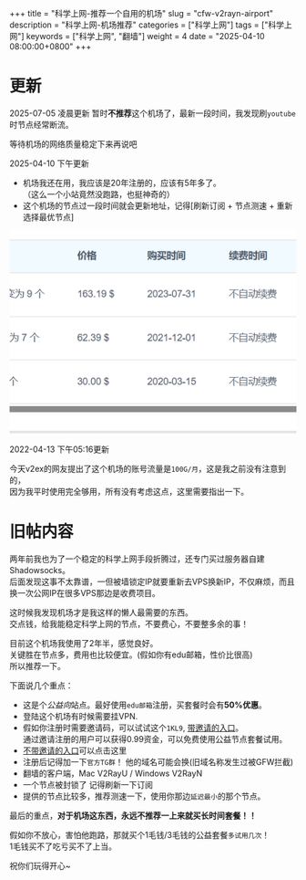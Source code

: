 
+++
title = "科学上网-推荐一个自用的机场"
slug = "cfw-v2rayn-airport"
description = "科学上网-机场推荐"
categories = ["科学上网"]
tags = ["科学上网"]
keywords = ["科学上网", "翻墙"]
weight = 4
date = "2025-04-10 08:00:00+0800"
+++


# 更新

2025-07-05 凌晨更新
暂时**不推荐**这个机场了，最新一段时间，我发现刷`youtube`时节点经常断流。

等待机场的网络质量稳定下来再说吧


2025-04-10 下午更新  

- 机场我还在用，我应该是20年注册的，应该有5年多了。  
（这么一个小站竟然没跑路，也挺神奇的）
- 这个机场的节点过一段时间就会更新地址，记得[刷新订阅 + 节点测速 + 重新选择最优节点]

![我的购买记录](image-1.png)

2022-04-13 下午05:16更新  

今天v2ex的网友提出了这个机场的账号流量是`100G/月`，这是我之前没有注意到的，  
因为我平时使用完全够用，所有没有考虑这点，这里需要指出一下。

# 旧帖内容

两年前我也为了一个稳定的科学上网手段折腾过，还专门买过服务器自建Shadowsocks。  
后面发现这事不太靠谱，一但被墙锁定IP就要重新去VPS换新IP，不仅麻烦，而且换一次公网IP在很多VPS那边是收费项目。

这时候我发现机场才是我这样的懒人最需要的东西。  
交点钱，给我能稳定科学上网的节点，不要费心，不要整多余的事！  

目前这个机场我使用了2年半，感觉良好。  
关键胜在节点多，费用也比较便宜。(假如你有edu邮箱，性价比很高)  
所以推荐一下。



下面说几个重点：

- 这是个*公益向*站点。最好使用`edu邮箱`注册，买套餐时会有**50%优惠**。
- 登陆这个机场有时候需要挂VPN. 
- 假如你注册时需要邀请码，可以试试这个`1KL9`,  [带邀请的入口](https://okti.xyz/auth/register?code=1KL9)。  
通过邀请注册的用户可以获得0.99资金，可以免费使用公益节点套餐试用。
- [不带邀请的入口](https://okti.xyz/auth/register)可以点击这里
- 注册后记得加一下`官方TG群`！ 他的域名可能会换(旧域名称发生过被GFW拦截)
- 翻墙的客户端，Mac V2RayU / Windows V2RayN
- 一个节点被封锁了 记得刷新一下订阅
- 提供的节点比较多，推荐测速一下，使用你那边`延迟最小`的那个节点。


最后的重点，**对于机场这东西，永远不推荐一上来就买长时间套餐！！**

假如你不放心，害怕他跑路，那就买个1毛钱/3毛钱的公益套餐`多试用几次`！  
1毛钱买不了吃亏买不了上当。

祝你们玩得开心~
